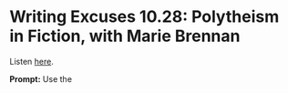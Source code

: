 # Writing Excuses 10.28: Polytheism in Fiction, with Marie Brennan 

Listen [here](http://www.writingexcuses.com/2015/07/12/writing-excuses-10-28-polytheism-in-fiction-with-marie-brennan/). 

**Prompt:** Use the 